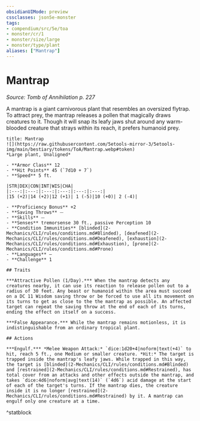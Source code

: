 ```yaml
---
obsidianUIMode: preview
cssclasses: json5e-monster
tags:
- compendium/src/5e/toa
- monster/cr/1
- monster/size/large
- monster/type/plant
aliases: ["Mantrap"]
---
```

# Mantrap
*Source: Tomb of Annihilation p. 227*  

A mantrap is a giant carnivorous plant that resembles an oversized flytrap. To attract prey, the mantrap releases a pollen that magically draws creatures to it. Though it will snap its leafy jaws shut around any warm-blooded creature that strays within its reach, it prefers humanoid prey.

```ad-statblock
title: Mantrap
![](https://raw.githubusercontent.com/5etools-mirror-3/5etools-img/main/bestiary/tokens/ToA/Mantrap.webp#token)
*Large plant, Unaligned*

- **Armor Class** 12
- **Hit Points** 45 (`7d10 + 7`)
- **Speed** 5 ft.

|STR|DEX|CON|INT|WIS|CHA|
|:---:|:---:|:---:|:---:|:---:|:---:|
|15 (+2)|14 (+2)|12 (+1)| 1 (-5)|10 (+0)| 2 (-4)|

- **Proficiency Bonus** +2
- **Saving Throws** ⏤
- **Skills** ⏤
- **Senses** tremorsense 30 ft., passive Perception 10
- **Condition Immunities** [blinded](2-Mechanics/CLI/rules/conditions.md#Blinded), [deafened](2-Mechanics/CLI/rules/conditions.md#Deafened), [exhaustion](2-Mechanics/CLI/rules/conditions.md#Exhaustion), [prone](2-Mechanics/CLI/rules/conditions.md#Prone)
- **Languages** —
- **Challenge** 1

## Traits

***Attractive Pollen (1/Day).*** When the mantrap detects any creatures nearby, it can use its reaction to release pollen out to a radius of 30 feet. Any beast or humanoid within the area must succeed on a DC 11 Wisdom saving throw or be forced to use all its movement on its turns to get as close to the the mantrap as possible. An affected target can repeat the saving throw at the end of each of its turns, ending the effect on itself on a success.

***False Appearance.*** While the mantrap remains motionless, it is indistinguishable from an ordinary tropical plant.

## Actions

***Engulf.*** *Melee Weapon Attack:* `dice:1d20+4|noform|text(+4)` to hit, reach 5 ft., one Medium or smaller creature. *Hit:* The target is trapped inside the mantrap's leafy jaws. While trapped in this way, the target is [blinded](2-Mechanics/CLI/rules/conditions.md#Blinded) and [restrained](2-Mechanics/CLI/rules/conditions.md#Restrained), has total cover from an attacks and other effects outside the mantrap, and takes `dice:4d6|noform|avg|text(14)` (`4d6`) acid damage at the start of each of the target's turns. If the mantrap dies, the creature inside it is no longer [restrained](2-Mechanics/CLI/rules/conditions.md#Restrained) by it. A mantrap can engulf only one creature at a time.
```
^statblock